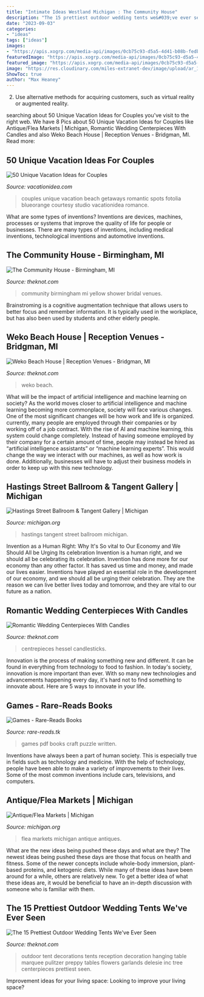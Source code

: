 ```yaml
---
title: "Intimate Ideas Westland Michigan : The Community House"
description: "The 15 prettiest outdoor wedding tents we&#039;ve ever seen"
date: "2023-09-03"
categories:
- "ideas"
tags: ["ideas"]
images:
- "https://apis.xogrp.com/media-api/images/0cb75c93-d5a5-4d41-b08b-fedb53a9f8a3~rs_768.h?quality=40"
featuredImage: "https://apis.xogrp.com/media-api/images/0cb75c93-d5a5-4d41-b08b-fedb53a9f8a3~rs_768.h?quality=40"
featured_image: "https://apis.xogrp.com/media-api/images/0cb75c93-d5a5-4d41-b08b-fedb53a9f8a3~rs_768.h?quality=40"
image: "https://res.cloudinary.com/miles-extranet-dev/image/upload/ar_16:9,c_fill,w_1000,g_face,q_50/Michigan/migration_photos/B9441/B9441-hastingsstreetballroom.jpg"
ShowToc: true
author: "Max Heaney"
---
```



2. Use alternative methods for acquiring customers, such as virtual reality or augmented reality.

	

		
searching about 50 Unique Vacation Ideas for Couples you've visit to the right web. We have 8 Pics about 50 Unique Vacation Ideas for Couples like Antique/Flea Markets | Michigan, Romantic Wedding Centerpieces With Candles and also Weko Beach House | Reception Venues - Bridgman, MI. Read more:
		
    
## 50 Unique Vacation Ideas For Couples

<img loading=lazy src="http://www.vacationidea.com/pix/img25Hy8R/romance/50_romantic_getaways_f.jpg" onerror="this.onerror=null;this.src='https://tse3.mm.bing.net/th?id=OIP.jon3irxGi9DLbLUzP-AWkAHaD7&amp;pid=15.1';" alt="50 Unique Vacation Ideas for Couples">

_Source: vacationidea.com_

>couples unique vacation beach getaways romantic spots fotolia blueorange courtesy studio vacationidea romance. 

	

What are some types of inventions?
Inventions are devices, machines, processes or systems that improve the quality of life for people or businesses. There are many types of inventions, including medical inventions, technological inventions and automotive inventions.

    
## The Community House - Birmingham, MI

<img loading=lazy src="https://media-api.xogrp.com/images/6c296f29-12db-453b-8881-740c7e5eb2ad~rs_2001.480.fit.jpg" onerror="this.onerror=null;this.src='https://tse2.mm.bing.net/th?id=OIP.BHhSA6g6nzWcRg-1MqpkzAHaFj&amp;pid=15.1';" alt="The Community House - Birmingham, MI">

_Source: theknot.com_

>community birmingham mi yellow shower bridal venues. 

	

Brainstroming is a cognitive augmentation technique that allows users to better focus and remember information. It is typically used in the workplace, but has also been used by students and other elderly people.

    
## Weko Beach House | Reception Venues - Bridgman, MI

<img loading=lazy src="https://media-api.xogrp.com/images/4ea79095-0055-446f-a16d-e0937b9c41f8~rs_720.480" onerror="this.onerror=null;this.src='https://tse2.mm.bing.net/th?id=OIP.vqZakS1hGzagwwbUG8o-KgHaE8&amp;pid=15.1';" alt="Weko Beach House | Reception Venues - Bridgman, MI">

_Source: theknot.com_

>weko beach. 

	

What will be the impact of artificial intelligence and machine learning on society?
As the world moves closer to artificial intelligence and machine learning becoming more commonplace, society will face various changes. One of the most significant changes will be how work and life is organized. currently, many people are employed through their companies or by working off of a job contract. With the rise of AI and machine learning, this system could change completely. Instead of having someone employed by their company for a certain amount of time, people may instead be hired as “artificial intelligence assistants” or “machine learning experts”. This would change the way we interact with our machines, as well as how work is done. Additionally, businesses will have to adjust their business models in order to keep up with this new technology.

    
## Hastings Street Ballroom &amp; Tangent Gallery | Michigan

<img loading=lazy src="https://res.cloudinary.com/miles-extranet-dev/image/upload/ar_16:9,c_fill,w_1000,g_face,q_50/Michigan/migration_photos/B9441/B9441-hastingsstreetballroom.jpg" onerror="this.onerror=null;this.src='https://tse2.mm.bing.net/th?id=OIP.Vg_XV_bcgb8ZNccZ_cSxCwHaEK&amp;pid=15.1';" alt="Hastings Street Ballroom &amp; Tangent Gallery | Michigan">

_Source: michigan.org_

>hastings tangent street ballroom michigan. 

	

Invention as a Human Right: Why It's So vital to Our Economy and We Should All be Urging Its celebration
Invention is a human right, and we should all be celebrating its celebration. Invention has done more for our economy than any other factor. It has saved us time and money, and made our lives easier.
Inventions have played an essential role in the development of our economy, and we should all be urging their celebration. They are the reason we can live better lives today and tomorrow, and they are vital to our future as a nation.

    
## Romantic Wedding Centerpieces With Candles

<img loading=lazy src="https://apis.xogrp.com/media-api/images/0cb75c93-d5a5-4d41-b08b-fedb53a9f8a3~rs_768.h?quality=40" onerror="this.onerror=null;this.src='https://tse1.mm.bing.net/th?id=OIP.rRyviV3XsOU4eJ_wOu14mAHaJ4&amp;pid=15.1';" alt="Romantic Wedding Centerpieces With Candles">

_Source: theknot.com_

>centrepieces hessel candlesticks. 

	

Innovation is the process of making something new and different. It can be found in everything from technology to food to fashion. In today's society, innovation is more important than ever. With so many new technologies and advancements happening every day, it's hard not to find something to innovate about. Here are 5 ways to innovate in your life.

    
## Games - Rare-Reads Books

<img loading=lazy src="https://images-na.ssl-images-amazon.com/images/I/51seSxKAACL._SX343_BO1,204,203,200_.jpg" onerror="this.onerror=null;this.src='https://tse4.mm.bing.net/th?id=OIP.b59LVXyh9rrSwsBg-miJgwAAAA&amp;pid=15.1';" alt="Games - Rare-Reads Books">

_Source: rare-reads.tk_

>games pdf books craft puzzle written. 

	

Inventions have always been a part of human society. This is especially true in fields such as technology and medicine. With the help of technology, people have been able to make a variety of improvements to their lives. Some of the most common inventions include cars, televisions, and computers.

    
## Antique/Flea Markets | Michigan

<img loading=lazy src="https://www.michigan.org/sites/default/files/styles/15_6_desktop/public/ann.20.win_.antiques and flea markets.3.CVBNHP334.jpg?itok=F3k9doNK&amp;timestamp=1606766799" onerror="this.onerror=null;this.src='https://tse3.mm.bing.net/th?id=OIP.3G8xWCRo0An7VEDNRbQ-5QHaCe&amp;pid=15.1';" alt="Antique/Flea Markets | Michigan">

_Source: michigan.org_

>flea markets michigan antique antiques. 

	

What are the new ideas being pushed these days and what are they?
The newest ideas being pushed these days are those that focus on health and fitness. Some of the newer concepts include whole-body immersion, plant-based proteins, and ketogenic diets. While many of these ideas have been around for a while, others are relatively new. To get a better idea of what these ideas are, it would be beneficial to have an in-depth discussion with someone who is familiar with them.

    
## The 15 Prettiest Outdoor Wedding Tents We&#039;ve Ever Seen

<img loading=lazy src="https://media-api.xogrp.com/images/e061937f-7508-4240-a216-5db0f101100a~rs_768.h" onerror="this.onerror=null;this.src='https://tse1.mm.bing.net/th?id=OIP.A9HnyrS0mYO1g-MtqwW7xgHaJ4&amp;pid=15.1';" alt="The 15 Prettiest Outdoor Wedding Tents We&#039;ve Ever Seen">

_Source: theknot.com_

>outdoor tent decorations tents reception decoration hanging table marquee pulitzer preppy tables flowers garlands delesie inc tree centerpieces prettiest seen. 

	

Improvement ideas for your living space:
Looking to improve your living space?


